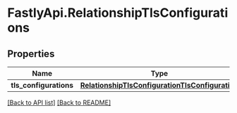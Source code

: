 # FastlyApi.RelationshipTlsConfigurations

## Properties

Name | Type | Description | Notes
------------ | ------------- | ------------- | -------------
**tls_configurations** | [**RelationshipTlsConfigurationTlsConfiguration**](RelationshipTlsConfigurationTlsConfiguration.md) |  | [optional] 



[[Back to API list]](../../README.md#endpoints) [[Back to README]](../../README.md)
